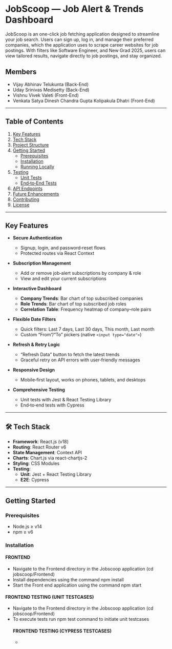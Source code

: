
# JobScoop — Job Alert & Trends Dashboard

JobScoop is an one-click job fetching application designed to streamline your job search. Users can sign up, log in, and manage their preferred companies, which the application uses to scrape career websites for job postings. With filters like Software Engineer, and New Grad 2025, users can view tailored results, navigate directly to job postings, and stay organized.



## Members

- Vijay Abhinav Telukunta (Back-End)
- Uday Srinivas Medisetty (Back-End)
- Vishnu Vivek Valeti (Front-End)
- Venkata Satya Dinesh Chandra Gupta Kolipakula Dhatri (Front-End)
---

## Table of Contents  
1. [Key Features](#key-features)  
2. [Tech Stack](#tech-stack)  
3. [Project Structure](#project-structure)  
4. [Getting Started](#getting-started)  
   - [Prerequisites](#prerequisites)  
   - [Installation](#installation)  
   - [Running Locally](#running-locally)  
5. [Testing](#testing)  
   - [Unit Tests](#unit-tests)  
   - [End‑to‑End Tests](#end-to-end-tests)  
6. [API Endpoints](#api-endpoints)  
7. [Future Enhancements](#future-enhancements)  
8. [Contributing](#contributing)  
9. [License](#license)  

---

## Key Features  
- **Secure Authentication**  
  - Signup, login, and password‑reset flows  
  - Protected routes via React Context  

- **Subscription Management**  
  - Add or remove job‑alert subscriptions by company & role  
  - View and edit your current subscriptions  

- **Interactive Dashboard**  
  - **Company Trends**: Bar chart of top subscribed companies  
  - **Role Trends**: Bar chart of top subscribed job roles  
  - **Correlation Table**: Frequency heatmap of company–role pairs  

- **Flexible Date Filters**  
  - Quick filters: Last 7 days, Last 30 days, This month, Last month  
  - Custom “From”/“To” pickers (native `<input type="date">`)  

- **Refresh & Retry Logic**  
  - “Refresh Data” button to fetch the latest trends  
  - Graceful retry on API errors with user‑friendly messages  

- **Responsive Design**  
  - Mobile‑first layout, works on phones, tablets, and desktops  

- **Comprehensive Testing**  
  - Unit tests with Jest & React Testing Library  
  - End‑to‑end tests with Cypress  

---
## 🛠️ Tech Stack  
- **Framework**: React.js (v18)  
- **Routing**: React Router v6  
- **State Management**: Context API  
- **Charts**: Chart.js via react-chartjs-2  
- **Styling**: CSS Modules  
- **Testing**:  
  - **Unit**: Jest + React Testing Library  
  - **E2E**: Cypress  

---
## Getting Started

### Prerequisites  
- Node.js ≥ v14  
- npm ≥ v6  

### Installation

#### FRONTEND 
- Navigate to the Frontend directory in the Jobscoop application (cd jobscoop/Frontend)
- Install dependencies using the command npm install
- Start the Front end application using the command npm start
#### FRONTEND TESTING (UNIT TESTCASES)
- Navigate to the Frontend directory in the Jobscoop application (cd jobscoop/Frontend)
- To execute tests run npm test command to initiate unit testcases
  #### FRONTEND TESTING (CYPRESS TESTCASES)
  - 
    
  
